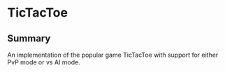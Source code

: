 # TicTacToe
## Summary
An implementation of the popular game TicTacToe with support for either PvP mode or vs AI mode.
 
